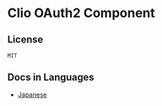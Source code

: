 Clio OAuth2 Component
====

License
----
    MIT
    
Docs in Languages
----
* [Japanese](./Resources/docs/ja/index.md)

